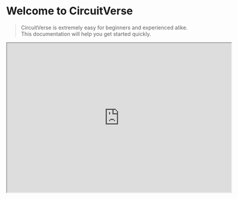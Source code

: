 # Welcome to CircuitVerse

> CircuitVerse is extremely easy for beginners and experienced alike. This documentation will help you get started quickly.

<iframe width="600px" height="400px" src="https://circuitverse.org/simulator/embed/701" id="projectPreview" scrolling="no" webkitAllowFullScreen mozAllowFullScreen allowFullScreen> </iframe>
